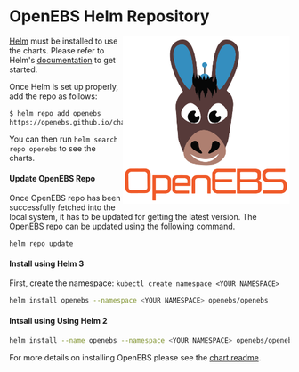 # OpenEBS Helm Repository

<img width="300" align="right" alt="OpenEBS Logo" src="https://raw.githubusercontent.com/cncf/artwork/master/projects/openebs/stacked/color/openebs-stacked-color.png" xmlns="http://www.w3.org/1999/html">

[Helm](https://helm.sh) must be installed to use the charts.
Please refer to Helm's [documentation](https://helm.sh/docs/) to get started.

Once Helm is set up properly, add the repo as follows:

```console
$ helm repo add openebs https://openebs.github.io/charts
```

You can then run `helm search repo openebs` to see the charts.

#### Update OpenEBS Repo

Once OpenEBS repo has been successfully fetched into the local system, it has to be updated for getting the latest version. The OpenEBS repo can be updated using the following command.

```
helm repo update
```

#### Install using Helm 3

First, create the namespace: `kubectl create namespace <YOUR NAMESPACE>`

```bash
helm install openebs --namespace <YOUR NAMESPACE> openebs/openebs
```

#### Intsall using Using Helm 2

```bash
helm install --name openebs --namespace <YOUR NAMESPACE> openebs/openebs
```

For more details on installing OpenEBS please see the [chart readme](https://github.com/openebs/charts/blob/master/charts/openebs/README.md).

